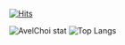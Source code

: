 [![Hits](https://hits.seeyoufarm.com/api/count/incr/badge.svg?url=https%3A%2F%2Fgithub.com%2FAvelChoi&count_bg=%2379C83D&title_bg=%23555555&icon=&icon_color=%23E7E7E7&title=hits&edge_flat=false)](https://hits.seeyoufarm.com)

![AvelChoi stat](https://github-readme-stats.vercel.app/api?username=AvelChoi)
![Top Langs](https://github-readme-stats.vercel.app/api/top-langs/?username=AvelChoi)